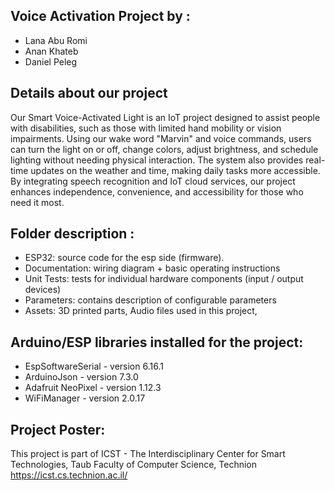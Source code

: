 ## Voice Activation Project by : 
* Lana Abu Romi
* Anan Khateb
* Daniel Peleg
  
## Details about our project
Our Smart Voice-Activated Light is an IoT project designed to assist people with disabilities, such as those with limited hand mobility or vision impairments. Using our wake word "Marvin" and voice commands, users can turn the light on or off, change colors, adjust brightness, and schedule lighting without needing physical interaction. The system also provides real-time updates on the weather and time, making daily tasks more accessible. By integrating speech recognition and IoT cloud services, our project enhances independence, convenience, and accessibility for those who need it most.
 
## Folder description :
* ESP32: source code for the esp side (firmware).
* Documentation: wiring diagram + basic operating instructions
* Unit Tests: tests for individual hardware components (input / output devices)
* Parameters: contains description of configurable parameters 
* Assets: 3D printed parts, Audio files used in this project, 

## Arduino/ESP libraries installed for the project:
* EspSoftwareSerial - version 6.16.1
* ArduinoJson - version 7.3.0
* Adafruit NeoPixel - version 1.12.3
* WiFiManager - version 2.0.17

## Project Poster:
 
This project is part of ICST - The Interdisciplinary Center for Smart Technologies, Taub Faculty of Computer Science, Technion
https://icst.cs.technion.ac.il/
